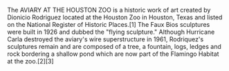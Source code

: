 The AVIARY AT THE HOUSTON ZOO is a historic work of art created by Dionicio Rodriguez located at the Houston Zoo in Houston, Texas and listed on the National Register of Historic Places.[1] The Faux Bios sculptures were built in 1926 and dubbed the "flying sculpture." Although Hurricane Carla destroyed the aviary's wire superstructure in 1961, Rodriquez's sculptures remain and are composed of a tree, a fountain, logs, ledges and rock bordering a shallow pond which are now part of the Flamingo Habitat at the zoo.[2][3]
